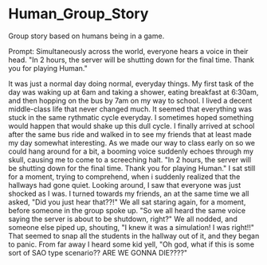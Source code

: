 # Human_Group_Story
Group story based on humans being in a game.

Prompt: Simultaneously across the world, everyone hears a voice in their head. "In 2 hours, the server will be shutting down for the final time. Thank you for playing Human."

  It was just a normal day doing normal, everyday things. My first task of the day was waking up at 6am and taking a shower, eating breakfast at 6:30am, and then hopping on the bus by 7am on my way to school. I lived a decent middle-class life that never changed much. It seemed that everything was stuck in the same rythmatic cycle everyday. I sometimes hoped something would happen that would shake up this dull cycle. I finally arrived at school after the same bus ride and walked in to see my friends that at least made my day somewhat interesting.
  As we made our way to class early on so we could hang around for a bit, a booming voice suddenly echoes through my skull, causing me to come to a screeching halt. "In 2 hours, the server will be shutting down for the final time. Thank you for playing Human." I sat still for a moment, trying to comprehend, when i suddenly realized that the hallways had gone quiet. Looking around, I saw that everyone was just shocked as I was. I turned towards my friends, an at the same time we all asked, "Did you just hear that??!" We all sat staring again, for a moment, before someone in the group spoke up. "So we all heard the same voice saying the server is about to be shutdown, right?" We all nodded, and someone else piped up, shouting, "I knew it was a simulation! I was right!!" That seemed to snap all the students in the hallway out of it, and they began to panic. From far away I heard some kid yell, "Oh god, what if this is some sort of SAO type scenario?? ARE WE GONNA DIE????"
